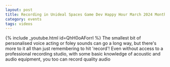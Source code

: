 ```yaml
---
layout: post
title: Recording in Unideal Spaces Game Dev Happy Hour March 2024 Monthly
category: events
tags: videos
---
```


{% include _youtube.html id=QhH0oAForrI %}
The smallest bit of personalised voice acting or foley sounds can go a long way, but there's more to it all than just remembering to hit 'record'! Even without access to a professional recording studio, with some basic knowledge of acoustic and audio equipment, you too can record quality audio

